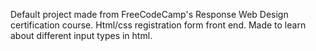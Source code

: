 Default project made from FreeCodeCamp's Response Web Design certification course.
Html/css registration form front end. Made to learn about different input types in html.
